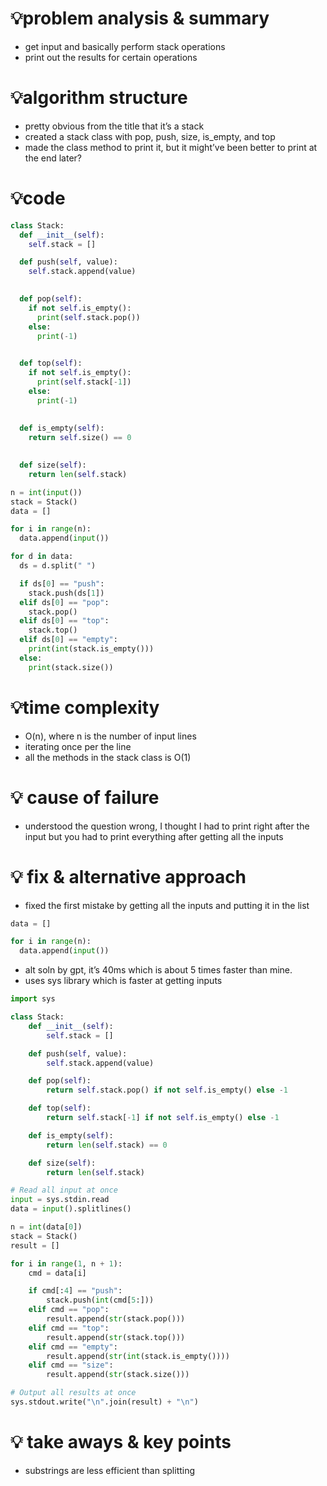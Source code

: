 # 💡problem analysis & summary

- get input and basically perform stack operations
- print out the results for certain operations

# 💡algorithm structure

- pretty obvious from the title that it’s a stack
- created a stack class with pop, push, size, is_empty, and top
- made the class method to print it, but it might’ve been better to print at the end later?

# 💡code

```python
class Stack:
  def __init__(self):
    self.stack = []

  def push(self, value):
    self.stack.append(value)

  
  def pop(self):
    if not self.is_empty():
      print(self.stack.pop())
    else:
      print(-1)

  
  def top(self):
    if not self.is_empty():
      print(self.stack[-1])
    else:
      print(-1)
      
  
  def is_empty(self):
    return self.size() == 0

  
  def size(self):
    return len(self.stack)

n = int(input())
stack = Stack()
data = []

for i in range(n):
  data.append(input())

for d in data:
  ds = d.split(" ")

  if ds[0] == "push":
    stack.push(ds[1])
  elif ds[0] == "pop":
    stack.pop()
  elif ds[0] == "top":
    stack.top()
  elif ds[0] == "empty":
    print(int(stack.is_empty()))
  else:
    print(stack.size())
```

# 💡time complexity

- O(n), where n is the number of input lines
- iterating once per the line
- all the methods in the stack class is O(1)

# 💡 cause of failure

- understood the question wrong, I thought I had to print right after the input but you had to print everything after getting all the inputs

# 💡 fix & alternative approach

- fixed the first mistake by getting all the inputs and putting it in the list

```python
data = []

for i in range(n):
  data.append(input())
```

- alt soln by gpt, it’s 40ms which is about 5 times faster than mine.
- uses sys library which is faster at getting inputs

```python
import sys

class Stack:
    def __init__(self):
        self.stack = []

    def push(self, value):
        self.stack.append(value)

    def pop(self):
        return self.stack.pop() if not self.is_empty() else -1

    def top(self):
        return self.stack[-1] if not self.is_empty() else -1

    def is_empty(self):
        return len(self.stack) == 0

    def size(self):
        return len(self.stack)

# Read all input at once
input = sys.stdin.read
data = input().splitlines()

n = int(data[0])
stack = Stack()
result = []

for i in range(1, n + 1):
    cmd = data[i]

    if cmd[:4] == "push":
        stack.push(int(cmd[5:]))
    elif cmd == "pop":
        result.append(str(stack.pop()))
    elif cmd == "top":
        result.append(str(stack.top()))
    elif cmd == "empty":
        result.append(str(int(stack.is_empty())))
    elif cmd == "size":
        result.append(str(stack.size()))

# Output all results at once
sys.stdout.write("\n".join(result) + "\n")

```

# 💡 take aways & key points

- substrings are less efficient than splitting
